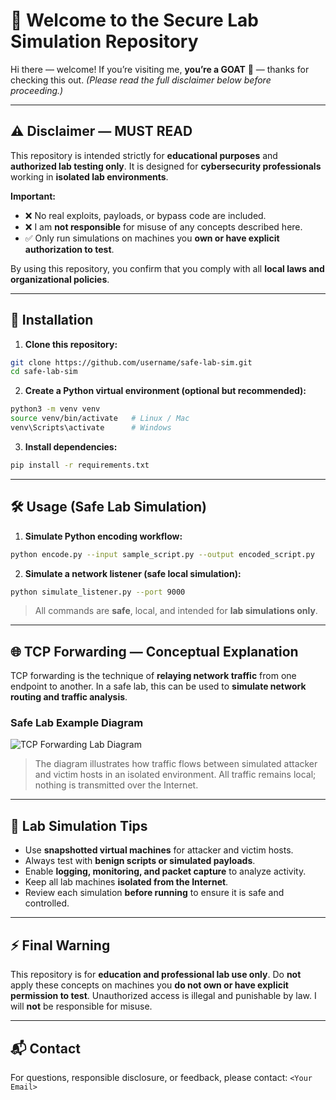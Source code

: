 # 🐐 Welcome to the Secure Lab Simulation Repository

Hi there — welcome! If you’re visiting me, **you’re a GOAT** 🐐 — thanks for checking this out.
*(Please read the full disclaimer below before proceeding.)*

---

## ⚠️ Disclaimer — MUST READ

This repository is intended strictly for **educational purposes** and **authorized lab testing only**.
It is designed for **cybersecurity professionals** working in **isolated lab environments**.

**Important:**

* ❌ No real exploits, payloads, or bypass code are included.
* ❌ I am **not responsible** for misuse of any concepts described here.
* ✅ Only run simulations on machines you **own or have explicit authorization to test**.

By using this repository, you confirm that you comply with all **local laws and organizational policies**.

---

## 💾 Installation

1. **Clone this repository:**

```bash
git clone https://github.com/username/safe-lab-sim.git
cd safe-lab-sim
```

2. **Create a Python virtual environment (optional but recommended):**

```bash
python3 -m venv venv
source venv/bin/activate   # Linux / Mac
venv\Scripts\activate      # Windows
```

3. **Install dependencies:**

```bash
pip install -r requirements.txt
```

---

## 🛠️ Usage (Safe Lab Simulation)

1. **Simulate Python encoding workflow:**

```bash
python encode.py --input sample_script.py --output encoded_script.py
```

2. **Simulate a network listener (safe local simulation):**

```bash
python simulate_listener.py --port 9000
```

> All commands are **safe**, local, and intended for **lab simulations only**.

---

## 🌐 TCP Forwarding — Conceptual Explanation

TCP forwarding is the technique of **relaying network traffic** from one endpoint to another.
In a safe lab, this can be used to **simulate network routing and traffic analysis**.

### Safe Lab Example Diagram

![TCP Forwarding Lab Diagram](raw.githubusercontent.com/darkphantom-gamer/windows-reverse-shell/refs/heads/main/tcp-forwarding.jpg)

> The diagram illustrates how traffic flows between simulated attacker and victim hosts in an isolated environment.
> All traffic remains local; nothing is transmitted over the Internet.

---

## 📝 Lab Simulation Tips

* Use **snapshotted virtual machines** for attacker and victim hosts.
* Always test with **benign scripts or simulated payloads**.
* Enable **logging, monitoring, and packet capture** to analyze activity.
* Keep all lab machines **isolated from the Internet**.
* Review each simulation **before running** to ensure it is safe and controlled.

---

## ⚡ Final Warning

This repository is for **education and professional lab use only**.
Do **not** apply these concepts on machines you **do not own or have explicit permission to test**.
Unauthorized access is illegal and punishable by law.
I will **not** be responsible for misuse.

---

## 📬 Contact

For questions, responsible disclosure, or feedback, please contact: `<Your Email>`
